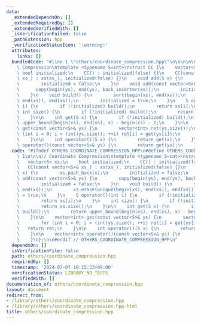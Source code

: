 ```yaml
---
data:
  _extendedDependsOn: []
  _extendedRequiredBy: []
  _extendedVerifiedWith: []
  _isVerificationFailed: false
  _pathExtension: hpp
  _verificationStatusIcon: ':warning:'
  attributes:
    links: []
  bundledCode: "#line 1 \"others/coordinate_compression.hpp\"\n\n\n\n\n// Coordinate\
    \ Compression\ntemplate <typename S=int>\nstruct CC {\n    vector<S> xs;\n   \
    \ bool initialized;\n    CC() : initialized(false) {}\n    CC(const vector<S>&\
    \ xs_) : xs(xs_), initialized(false) {}\n    void add(S x) {\n        xs.push_back(x);\n\
    \        initialized = false;\n    }\n    void add(const vector<S>& ys) {\n  \
    \      copy(begin(ys), end(ys), back_inserter(xs));\n        initialized = false;\n\
    \    }\n    void build() {\n        sort(begin(xs), end(xs));\n        xs.erase(unique(begin(xs),\
    \ end(xs)), end(xs));\n        initialized = true;\n    }\n    S operator[](int\
    \ i) {\n        if (!initialized) build();\n        return xs[i];\n    }\n   \
    \ int size() {\n        if (!initialized) build();\n        return xs.size();\n\
    \    }\n\n    int get(S x) {\n        if (!initialized) build();\n        return\
    \ upper_bound(begin(xs), end(xs), x) - begin(xs) - 1;\n    }\n\n    vector<int>\
    \ get(const vector<S>& ys) {\n        vector<int> ret(ys.size());\n        for\
    \ (int i = 0; i < (int)ys.size(); ++i) ret[i] = get(ys[i]);\n        return ret;\n\
    \    }\n\n    int operator()(S x) {\n        return get(x);\n    }\n\n    vector<int>\
    \ operator()(const vector<S>& ys) {\n        return get(ys);\n    }\n};\n\n\n"
  code: "#ifndef OTHERS_COORDINATE_COMPRESSION_HPP\n#define OTHERS_COORDINATE_COMPRESSION_HPP\
    \ 1\n\n\n// Coordinate Compression\ntemplate <typename S=int>\nstruct CC {\n \
    \   vector<S> xs;\n    bool initialized;\n    CC() : initialized(false) {}\n \
    \   CC(const vector<S>& xs_) : xs(xs_), initialized(false) {}\n    void add(S\
    \ x) {\n        xs.push_back(x);\n        initialized = false;\n    }\n    void\
    \ add(const vector<S>& ys) {\n        copy(begin(ys), end(ys), back_inserter(xs));\n\
    \        initialized = false;\n    }\n    void build() {\n        sort(begin(xs),\
    \ end(xs));\n        xs.erase(unique(begin(xs), end(xs)), end(xs));\n        initialized\
    \ = true;\n    }\n    S operator[](int i) {\n        if (!initialized) build();\n\
    \        return xs[i];\n    }\n    int size() {\n        if (!initialized) build();\n\
    \        return xs.size();\n    }\n\n    int get(S x) {\n        if (!initialized)\
    \ build();\n        return upper_bound(begin(xs), end(xs), x) - begin(xs) - 1;\n\
    \    }\n\n    vector<int> get(const vector<S>& ys) {\n        vector<int> ret(ys.size());\n\
    \        for (int i = 0; i < (int)ys.size(); ++i) ret[i] = get(ys[i]);\n     \
    \   return ret;\n    }\n\n    int operator()(S x) {\n        return get(x);\n\
    \    }\n\n    vector<int> operator()(const vector<S>& ys) {\n        return get(ys);\n\
    \    }\n};\n\n#endif // OTHERS_COORDINATE_COMPRESSION_HPP\n"
  dependsOn: []
  isVerificationFile: false
  path: others/coordinate_compression.hpp
  requiredBy: []
  timestamp: '2024-07-07 19:15:33+09:00'
  verificationStatus: LIBRARY_NO_TESTS
  verifiedWith: []
documentation_of: others/coordinate_compression.hpp
layout: document
redirect_from:
- /library/others/coordinate_compression.hpp
- /library/others/coordinate_compression.hpp.html
title: others/coordinate_compression.hpp
---
```

